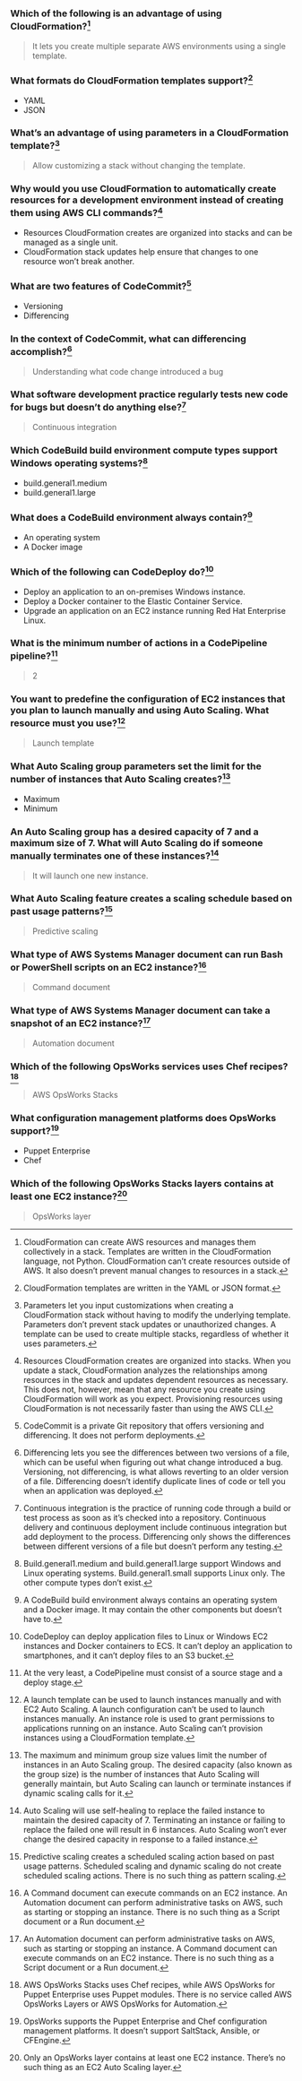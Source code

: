 ### Which of the following is an advantage of using CloudFormation?[^1]
> It lets you create multiple separate AWS environments using a single template.

### What formats do CloudFormation templates support?[^2]
- YAML
- JSON

### What’s an advantage of using parameters in a CloudFormation template?[^3]
> Allow customizing a stack without changing the template.

### Why would you use CloudFormation to automatically create resources for a development environment instead of creating them using AWS CLI commands?[^4]
- Resources CloudFormation creates are organized into stacks and can be managed as a single unit.
- CloudFormation stack updates help ensure that changes to one resource won’t break another. 

### What are two features of CodeCommit?[^5]
- Versioning
- Differencing

### In the context of CodeCommit, what can differencing accomplish?[^6]
> Understanding what code change introduced a bug

### What software development practice regularly tests new code for bugs but doesn’t do anything else?[^7]
> Continuous integration

### Which CodeBuild build environment compute types support Windows operating systems?[^8]
- build.general1.medium
- build.general1.large

### What does a CodeBuild environment always contain?[^9]
- An operating system
- A Docker image

### Which of the following can CodeDeploy do?[^10]
- Deploy an application to an on-premises Windows instance.
- Deploy a Docker container to the Elastic Container Service.
- Upgrade an application on an EC2 instance running Red Hat Enterprise Linux.

### What is the minimum number of actions in a CodePipeline pipeline?[^11]
> 2

### You want to predefine the configuration of EC2 instances that you plan to launch manually and using Auto Scaling. What resource must you use?[^12]
> Launch template

### What Auto Scaling group parameters set the limit for the number of instances that Auto Scaling creates?[^13]
- Maximum
- Minimum

### An Auto Scaling group has a desired capacity of 7 and a maximum size of 7. What will Auto Scaling do if someone manually terminates one of these instances?[^14]
> It will launch one new instance.

### What Auto Scaling feature creates a scaling schedule based on past usage patterns?[^15]
> Predictive scaling

### What type of AWS Systems Manager document can run Bash or PowerShell scripts on an EC2 instance?[^16]
> Command document

### What type of AWS Systems Manager document can take a snapshot of an EC2 instance?[^17]
> Automation document

### Which of the following OpsWorks services uses Chef recipes?[^18]
> AWS OpsWorks Stacks

### What configuration management platforms does OpsWorks support?[^19]
- Puppet Enterprise
- Chef

### Which of the following OpsWorks Stacks layers contains at least one EC2 instance?[^20]
> OpsWorks layer

[^1]: CloudFormation can create AWS resources and manages them collectively in a stack. Templates are written in the CloudFormation language, not Python. CloudFormation can’t create resources outside of AWS. It also doesn’t prevent manual changes to resources in a stack.
[^2]: CloudFormation templates are written in the YAML or JSON format.
[^3]: Parameters let you input customizations when creating a CloudFormation stack without having to modify the underlying template. Parameters don’t prevent stack updates or unauthorized changes. A template can be used to create multiple stacks, regardless of whether it uses parameters.
[^4]: Resources CloudFormation creates are organized into stacks. When you update a stack, CloudFormation analyzes the relationships among resources in the stack and updates dependent resources as necessary. This does not, however, mean that any resource you create using CloudFormation will work as you expect. Provisioning resources using CloudFormation is not necessarily faster than using the AWS CLI.
[^5]: CodeCommit is a private Git repository that offers versioning and differencing. It does not perform deployments.
[^6]: Differencing lets you see the differences between two versions of a file, which can be useful when figuring out what change introduced a bug. Versioning, not differencing, is what allows reverting to an older version of a file. Differencing doesn’t identify duplicate lines of code or tell you when an application was deployed.
[^7]: Continuous integration is the practice of running code through a build or test process as soon as it’s checked into a repository. Continuous delivery and continuous deployment include continuous integration but add deployment to the process. Differencing only shows the differences between different versions of a file but doesn’t perform any testing.
[^8]: Build.general1.medium and build.general1.large support Windows and Linux operating systems. Build.general1.small supports Linux only. The other compute types don’t exist.
[^9]: A CodeBuild build environment always contains an operating system and a Docker image. It may contain the other components but doesn’t have to.
[^10]: CodeDeploy can deploy application files to Linux or Windows EC2 instances and Docker containers to ECS. It can’t deploy an application to smartphones, and it can’t deploy files to an S3 bucket.
[^11]: At the very least, a CodePipeline must consist of a source stage and a deploy stage.
[^12]: A launch template can be used to launch instances manually and with EC2 Auto Scaling. A launch configuration can’t be used to launch instances manually. An instance role is used to grant permissions to applications running on an instance. Auto Scaling can’t provision instances using a CloudFormation template.
[^13]: The maximum and minimum group size values limit the number of instances in an Auto Scaling group. The desired capacity (also known as the group size) is the number of instances that Auto Scaling will generally maintain, but Auto Scaling can launch or terminate instances if dynamic scaling calls for it.
[^14]: Auto Scaling will use self-healing to replace the failed instance to maintain the desired capacity of 7. Terminating an instance or failing to replace the failed one will result in 6 instances. Auto Scaling won’t ever change the desired capacity in response to a failed instance.
[^15]: Predictive scaling creates a scheduled scaling action based on past usage patterns. Scheduled scaling and dynamic scaling do not create scheduled scaling actions. There is no such thing as pattern scaling.
[^16]: A Command document can execute commands on an EC2 instance. An Automation document can perform administrative tasks on AWS, such as starting or stopping an instance. There is no such thing as a Script document or a Run document.
[^17]: An Automation document can perform administrative tasks on AWS, such as starting or stopping an instance. A Command document can execute commands on an EC2 instance. There is no such thing as a Script document or a Run document.
[^18]: AWS OpsWorks Stacks uses Chef recipes, while AWS OpsWorks for Puppet Enterprise uses Puppet modules. There is no service called AWS OpsWorks Layers or AWS OpsWorks for Automation.
[^19]: OpsWorks supports the Puppet Enterprise and Chef configuration management platforms. It doesn’t support SaltStack, Ansible, or CFEngine.
[^20]: Only an OpsWorks layer contains at least one EC2 instance. There’s no such thing as an EC2 Auto Scaling layer.

